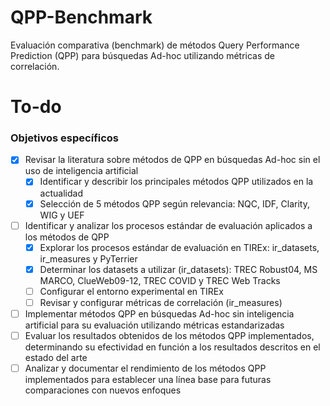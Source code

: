 # QPP-Benchmark
Evaluación comparativa (benchmark) de métodos Query Performance Prediction (QPP) para búsquedas Ad-hoc utilizando métricas de correlación.

# To-do

### Objetivos específicos

- [x] Revisar la literatura sobre métodos de QPP en búsquedas Ad-hoc sin el uso de inteligencia artificial
     - [x] Identificar y describir los principales métodos QPP utilizados en la actualidad
     - [x] Selección de 5 métodos QPP según relevancia: NQC, IDF, Clarity, WIG y UEF
- [ ] Identificar y analizar los procesos estándar de evaluación aplicados a los métodos de QPP
     - [x] Explorar los procesos estándar de evaluación en TIREx: ir_datasets, ir_measures y PyTerrier
     - [x] Determinar los datasets a utilizar (ir_datasets): TREC Robust04, MS MARCO, ClueWeb09-12, TREC COVID y TREC Web Tracks
     - [ ] Configurar el entorno experimental en TIREx
     - [ ] Revisar y configurar métricas de correlación (ir_measures)
- [ ] Implementar métodos QPP en búsquedas Ad-hoc sin inteligencia artificial para su evaluación utilizando métricas estandarizadas
- [ ] Evaluar los resultados obtenidos de los métodos QPP implementados, determinando su efectividad en función a los resultados descritos en el estado del arte
- [ ] Analizar y documentar el rendimiento de los métodos QPP implementados para establecer una línea base para futuras comparaciones con nuevos enfoques
